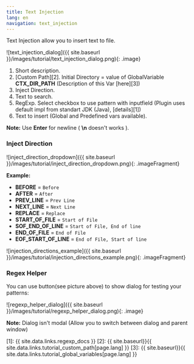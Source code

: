 ```yaml
---
title: Text Injection
lang: en
navigation: text_injection
---
```


Text Injection allow you to insert text to file.

![text_injection_dialog]({{ site.baseurl }}/images/tutorial/text_injection_dialog.png){: .image}

1. Short description.
2. [Custom Path][2]. Initial Directory = value of GlobalVariable **CTX_DIR_PATH** (Description of this Var [here][3])
3. Inject Direction.
4. Text to search.
5. RegExp. Select checkbox to use pattern with inputfield (Plugin uses default impl from standart JDK (Java), [details][1])
6. Text to insert (Global and Predefined vars available).

**Note:** Use **Enter** for newline ( **\n** doesn't works ).

### Inject Direction

![inject_direction_dropdown]({{ site.baseurl }}/images/tutorial/inject_direction_dropdown.png){: .imageFragment}

**Example:**

* **BEFORE** = `Before`
* **AFTER** = `After`
* **PREV_LINE** = `Prev Line`
* **NEXT_LINE** = `Next Line`
* **REPLACE** = `Replace`
* **START_OF_FILE** = `Start of File`
* **SOF_END_OF_LINE** = `Start of File, End of line`
* **END_OF_FILE** = `End of File`
* **EOF_START_OF_LINE** = `End of File, Start of line`

![injection_directions_example]({{ site.baseurl }}/images/tutorial/injection_directions_example.png){: .imageFragment}

### Regex Helper

You can use button(see picture above) to show dialog for testing your patterns:

![regexp_helper_dialog]({{ site.baseurl }}/images/tutorial/regexp_helper_dialog.png){: .image}

**Note:** Dialog isn't modal (Allow you to switch between dialog and parent window)

[1]: {{ site.data.links.regexp_docs }}
[2]: {{ site.baseurl}}{{ site.data.links.tutorial_custom_path[page.lang] }}
[3]: {{ site.baseurl}}{{ site.data.links.tutorial_global_variables[page.lang] }}